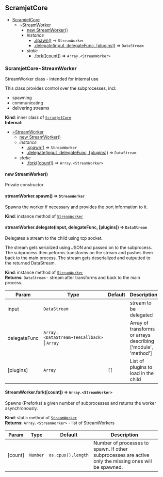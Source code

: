 <a name="module_ScramjetCore"></a>

## ScramjetCore

* [ScramjetCore](#module_ScramjetCore)
    * [~StreamWorker](#module_ScramjetCore..StreamWorker)
        * [new StreamWorker()](#new_module_ScramjetCore..StreamWorker_new)
        * _instance_
            * [.spawn()](#module_ScramjetCore..StreamWorker+spawn) ⇒ <code>StreamWorker</code>
            * [.delegate(input, delegateFunc, [plugins])](#module_ScramjetCore..StreamWorker+delegate) ⇒ <code>DataStream</code>
        * _static_
            * [.fork([count])](#module_ScramjetCore..StreamWorker.fork) ⇒ <code>Array.&lt;StreamWorker&gt;</code>

<a name="module_ScramjetCore..StreamWorker"></a>

### ScramjetCore~StreamWorker
StreamWorker class - intended for internal use

This class provides control over the subprocesses, incl:
 - spawning
 - communicating
 - delivering streams

**Kind**: inner class of [<code>ScramjetCore</code>](#module_ScramjetCore)  
**Internal**:   

* [~StreamWorker](#module_ScramjetCore..StreamWorker)
    * [new StreamWorker()](#new_module_ScramjetCore..StreamWorker_new)
    * _instance_
        * [.spawn()](#module_ScramjetCore..StreamWorker+spawn) ⇒ <code>StreamWorker</code>
        * [.delegate(input, delegateFunc, [plugins])](#module_ScramjetCore..StreamWorker+delegate) ⇒ <code>DataStream</code>
    * _static_
        * [.fork([count])](#module_ScramjetCore..StreamWorker.fork) ⇒ <code>Array.&lt;StreamWorker&gt;</code>

<a name="new_module_ScramjetCore..StreamWorker_new"></a>

#### new StreamWorker()
Private constructor

<a name="module_ScramjetCore..StreamWorker+spawn"></a>

#### streamWorker.spawn() ⇒ <code>StreamWorker</code>
Spawns the worker if necessary and provides the port information to it.

**Kind**: instance method of [<code>StreamWorker</code>](#module_ScramjetCore..StreamWorker)  
<a name="module_ScramjetCore..StreamWorker+delegate"></a>

#### streamWorker.delegate(input, delegateFunc, [plugins]) ⇒ <code>DataStream</code>
Delegates a stream to the child using tcp socket.

The stream gets serialized using JSON and passed on to the subprocess.
The subprocess then peforms transforms on the stream and pushes them back to the main process.
The stream gets deserialized and outputted to the returned DataStream.

**Kind**: instance method of [<code>StreamWorker</code>](#module_ScramjetCore..StreamWorker)  
**Returns**: <code>DataStream</code> - stream after transforms and back to the main process.  

| Param | Type | Default | Description |
| --- | --- | --- | --- |
| input | <code>DataStream</code> |  | stream to be delegated |
| delegateFunc | <code>Array.&lt;DataStream~TeeCallback&gt;</code> \| <code>Array</code> |  | Array of transforms or arrays describing ['module', 'method'] |
| [plugins] | <code>Array</code> | <code>[]</code> | List of plugins to load in the child |

<a name="module_ScramjetCore..StreamWorker.fork"></a>

#### StreamWorker.fork([count]) ⇒ <code>Array.&lt;StreamWorker&gt;</code>
Spawns (Preforks) a given number of subprocesses and returns the worker asynchronously.

**Kind**: static method of [<code>StreamWorker</code>](#module_ScramjetCore..StreamWorker)  
**Returns**: <code>Array.&lt;StreamWorker&gt;</code> - list of StreamWorkers  

| Param | Type | Default | Description |
| --- | --- | --- | --- |
| [count] | <code>Number</code> | <code>os.cpus().length</code> | Number of processes to spawn. If other subprocesses are active only the missing ones will be spawned. |

